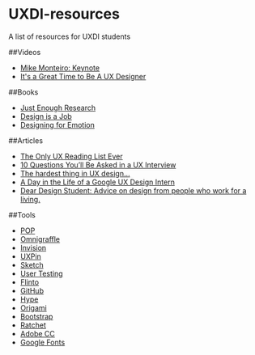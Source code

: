 # UXDI-resources
A list of resources for UXDI students

##Videos
- [Mike Monteiro: Keynote](https://vimeo.com/121082134)
- [It's a Great Time to Be A UX Designer](https://vimeo.com/92744606)

##Books
- [Just Enough Research](http://abookapart.com/products/just-enough-research)
- [Design is a Job](http://abookapart.com/products/design-is-a-job)
- [Designing for Emotion](http://abookapart.com/products/designing-for-emotion)

##Articles
- [The Only UX Reading List Ever](https://medium.com/@span870/the-only-ux-reading-list-ever-d420edb3f4ff)
- [10 Questions You’ll Be Asked in a UX Interview](https://medium.com/salesforce-ux/10-questions-youll-be-asked-in-a-ux-interview-f93f0c78f31d)
- [The hardest thing in UX design…](https://medium.com/designing-atlassian/the-hardest-thing-in-ux-design-f8b2f41e2d2f)
- [A Day in the Life of a Google UX Design Intern](https://medium.com/so-good/a-day-in-the-life-of-a-google-ux-design-intern-4042dad32a07)
- [Dear Design Student: Advice on design from people who work for a living.](https://deardesignstudent.com/)

##Tools
- [POP](https://popapp.in/)
- [Omnigraffle](https://www.omnigroup.com/omnigraffle)
- [Invision](http://www.invisionapp.com/)
- [UXPin](https://www.uxpin.com/)
- [Sketch](http://bohemiancoding.com/sketch/)
- [User Testing](http://www.usertesting.com/)
- [Flinto](https://www.flinto.com/)
- [GitHub](http://github.com/)
- [Hype](http://tumult.com/hype/)
- [Origami](https://facebook.github.io/origami/)
- [Bootstrap](http://getbootstrap.com/)
- [Ratchet](http://goratchet.com/)
- [Adobe CC](http://www.adobe.com/creativecloud.html)
- [Google Fonts](https://www.google.com/fonts)


